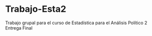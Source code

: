 # Trabajo-Esta2
Trabajo grupal para el curso de Estadística para el Análisis Político 2
Entrega Final
